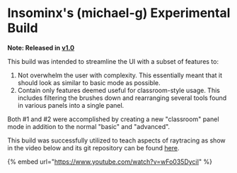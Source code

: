 # Insominx's (michael-g) Experimental Build

**Note: Released in** [**v1.0**](../../release-history/v1.0-happy-birthday-to-us.md)

This build was intended to streamline the UI with a subset of features to:

1. Not overwhelm the user with complexity.  This essentially meant that it should look as similar to basic mode as possible. &#x20;
2. Contain only features deemed useful for classroom-style usage.  This includes filtering the brushes down and rearranging several tools found in various panels into a single panel.&#x20;

Both #1 and #2 were accomplished by creating a new "classroom" panel mode in addition to the normal "basic" and "advanced".

This build was successfully utilized to teach aspects of raytracing as show in the video below and its git repository can be found [here](https://github.com/insominx/open-brush).

{% embed url="https://www.youtube.com/watch?v=wFo035DyciI" %}
